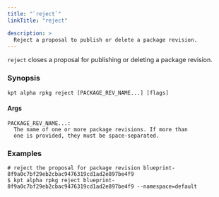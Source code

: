 ```yaml
---
title: "`reject`"
linkTitle: "reject"

description: >
  Reject a proposal to publish or delete a package revision.
---
```


<!--mdtogo:Short
    Reject a proposal to publish or delete a package revision.
-->

`reject` closes a proposal for publishing or deleting a package revision.

### Synopsis

<!--mdtogo:Long-->

```
kpt alpha rpkg reject [PACKAGE_REV_NAME...] [flags]
```

#### Args

```
PACKAGE_REV_NAME...:
  The name of one or more package revisions. If more than
  one is provided, they must be space-separated.
```

<!--mdtogo-->

### Examples

<!--mdtogo:Examples-->

```shell
# reject the proposal for package revision blueprint-8f9a0c7bf29eb2cbac9476319cd1ad2e897be4f9
$ kpt alpha rpkg reject blueprint-8f9a0c7bf29eb2cbac9476319cd1ad2e897be4f9 --namespace=default
```

<!--mdtogo-->